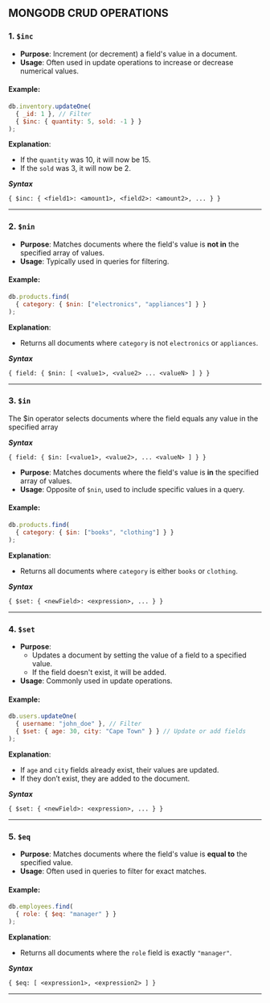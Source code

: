 MONGODB CRUD OPERATIONS
---

### 1. `$inc` 
- **Purpose**: Increment (or decrement) a field's value in a document.
- **Usage**: Often used in update operations to increase or decrease numerical values.

#### Example:
```javascript
db.inventory.updateOne(
  { _id: 1 }, // Filter
  { $inc: { quantity: 5, sold: -1 } } 
);
```

**Explanation**:
- If the `quantity` was 10, it will now be 15.
- If the `sold` was 3, it will now be 2.

_**Syntax**_
```
{ $inc: { <field1>: <amount1>, <field2>: <amount2>, ... } }
````
---

### 2. **`$nin`**
- **Purpose**: Matches documents where the field's value is **not in** the specified array of values.
- **Usage**: Typically used in queries for filtering.

#### Example:
```javascript
db.products.find(
  { category: { $nin: ["electronics", "appliances"] } }
);
```

**Explanation**:
- Returns all documents where `category` is not `electronics` or `appliances`.
  
_**Syntax**_
`````````
{ field: { $nin: [ <value1>, <value2> ... <valueN> ] } }
````````````
---

### 3. **`$in`**

The $in operator selects documents where the field equals any value in the specified array

**_Syntax_**
`````
{ field: { $in: [<value1>, <value2>, ... <valueN> ] } }
``````

- **Purpose**: Matches documents where the field's value is **in** the specified array of values.
- **Usage**: Opposite of `$nin`, used to include specific values in a query.

#### Example:
```javascript
db.products.find(
  { category: { $in: ["books", "clothing"] } }
);
```
**Explanation**:
- Returns all documents where `category` is either `books` or `clothing`.

_**Syntax**_
``````
{ $set: { <newField>: <expression>, ... } }
`````````

---

### 4. **`$set`**
- **Purpose**: 
 	- Updates a document by setting the value of a field to a specified value. 
	- If the field doesn't exist, it will be added.
- **Usage**: Commonly used in update operations.

#### Example:
```javascript
db.users.updateOne(
  { username: "john_doe" }, // Filter
  { $set: { age: 30, city: "Cape Town" } } // Update or add fields
);
```

**Explanation**:
- If `age` and `city` fields already exist, their values are updated.
- If they don’t exist, they are added to the document.

**_Syntax_**

``````
{ $set: { <newField>: <expression>, ... } }
`````````

---

### 5. **`$eq`**
- **Purpose**: Matches documents where the field's value is **equal to** the specified value.
- **Usage**: Often used in queries to filter for exact matches.

#### Example:
```javascript
db.employees.find(
  { role: { $eq: "manager" } }
);
`````

**Explanation**:
- Returns all documents where the `role` field is exactly `"manager"`.
  
_**Syntax**_

```````
{ $eq: [ <expression1>, <expression2> ] }
```````

---
